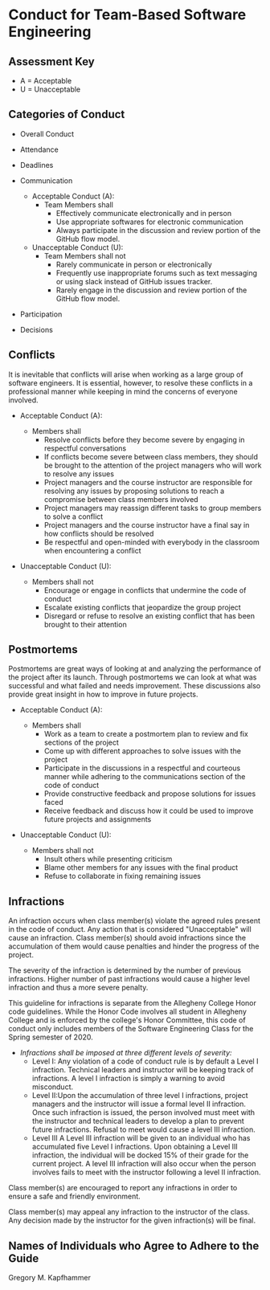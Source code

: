 # Conduct for Team-Based Software Engineering

## Assessment Key

* A = Acceptable
* U = Unacceptable

## Categories of Conduct

* Overall Conduct
* Attendance
* Deadlines
* Communication

  * Acceptable Conduct (A):
    * Team Members shall
      * Effectively communicate electronically and in person
      * Use appropriate softwares for electronic communication
      * Always participate in the discussion and review portion of the
        GitHub flow model.
  * Unacceptable Conduct (U):
    * Team Members shall not
       * Rarely communicate in person or electronically
       * Frequently use inappropriate forums such as text messaging or
         using slack instead  of GitHub issues tracker.
       * Rarely engage in the discussion and review portion of the GitHub
         flow model.

* Participation
* Decisions

## Conflicts

It is inevitable that conflicts will arise when working as a large group of
software engineers. It is essential, however, to resolve these conflicts in a
professional manner while keeping in mind the concerns of everyone involved.

* Acceptable Conduct (A):
  * Members shall
    * Resolve conflicts before they become severe by engaging in respectful
    conversations
    * If conflicts become severe between class members, they should be brought
    to the attention of the project managers who will work to resolve any issues
    * Project managers and the course instructor are responsible for resolving any
    issues by proposing solutions to reach a compromise between
    class members involved
    * Project managers may reassign different tasks to group members to solve a
    conflict
    * Project managers and the course instructor have a final say in how conflicts
    should be resolved
    * Be respectful and open-minded with everybody in the classroom when
    encountering a conflict

* Unacceptable Conduct (U):
  * Members shall not
    * Encourage or engage in conflicts that undermine the code
    of conduct
    * Escalate existing conflicts that jeopardize the group project
    * Disregard or refuse to resolve an existing conflict
    that has been brought to their attention

## Postmortems

Postmortems are great ways of looking at and analyzing the performance of the
project after its launch. Through postmortems we can look at what was successful
and what failed and needs improvement. These discussions also provide great
insight in how to improve in future projects.

* Acceptable Conduct (A):
  * Members shall
    * Work as a team to create a postmortem plan to review and fix sections of
    the project
    * Come up with different approaches to solve issues with the project
    * Participate in the discussions in a respectful and courteous manner
    while adhering to the communications section of the code of conduct
    * Provide constructive feedback and propose solutions for issues faced
    * Receive feedback and discuss how it could be used to improve
    future projects and assignments

* Unacceptable Conduct (U):
  * Members shall not
    * Insult others while presenting criticism
    * Blame other members for any issues with the final product
    * Refuse to collaborate in fixing remaining issues

## Infractions

An infraction occurs when class member(s) violate the agreed
rules present in the code of conduct. Any action
that is considered "Unacceptable" will cause an
infraction. Class member(s) should avoid infractions since the accumulation of
them would cause penalties and hinder the progress of the project.

The severity of the infraction is determined by the number of
previous infractions.
Higher number of past infractions would cause a higher level infraction and thus
a more severe penalty.

This guideline for infractions is separate from the Allegheny College Honor code
guidelines. While the Honor Code involves all student in Allegheny College and
is enforced by the college's Honor Committee, this code of conduct only
includes members of the Software Engineering Class for the Spring semester
of 2020.

* *Infractions shall be imposed at three different levels of severity:*
  * Level I: Any violation of a code of conduct rule is by default a Level I
  infraction. Technical leaders and instructor will be
  keeping track of infractions.
   A level I infraction is simply a warning to avoid
  misconduct.
  * Level II:Upon the accumulation of three level I infractions, project
  managers and the instructor will issue a formal level II infraction.
  Once such infraction is issued, the person involved must meet with
  the instructor and technical leaders to develop a plan to prevent
  future infractions. Refusal to meet would cause a level III infraction.
  * Level III A Level III infraction will be given to an individual who has
  accumulated five Level I infractions. Upon obtaining a Level III infraction,
  the individual will be docked 15% of their grade for the current project.
  A level III infraction will also occur when the person involves fails  to
  meet with the instructor following a level II  infraction.

Class member(s) are encouraged to report any infractions in order to ensure
a safe and friendly environment.

Class member(s) may appeal any infraction to the instructor of the class.
Any decision made by the instructor for the given infraction(s) will be final.

## Names of Individuals who Agree to Adhere to the Guide

Gregory M. Kapfhammer
